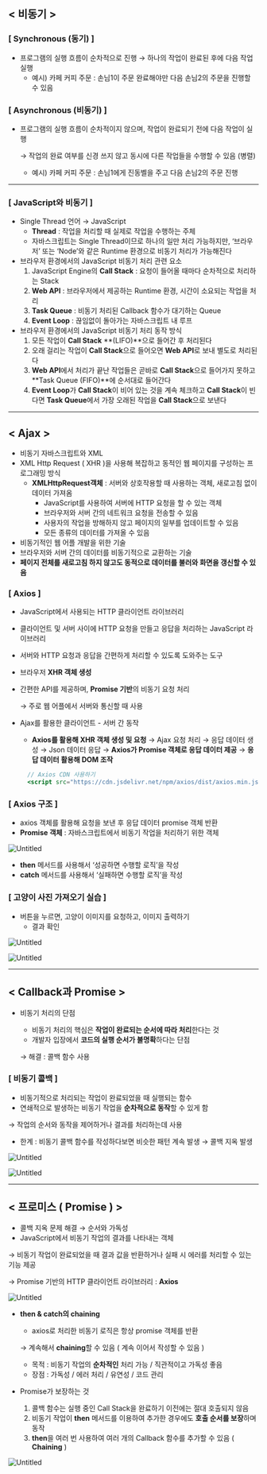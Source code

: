 ## < 비동기 >

### [ Synchronous (동기) ]

- 프로그램의 실행 흐름이 순차적으로 진행 → 하나의 작업이 완료된 후에 다음 작업 실행
    - 예시) 카페 커피 주문 : 손님1이 주문 완료해야만 다음 손님2의 주문을 진행할 수 있음

### [ Asynchronous (비동기) ]

- 프로그램의 실행 흐름이 순차적이지 않으며, 작업이 완료되기 전에 다음 작업이 실행
    
    → 작업의 완료 여부를  신경 쓰지 않고 동시에 다른 작업들을 수행할 수 있음 (병렬)
    
    - 예시) 카페 커피 주문 : 손님1에게 진동벨을 주고 다음 손님2의 주문 진행

---

### [ JavaScript와 비동기 ]

- Single Thread 언어 → JavaScript
    - **Thread** : 작업을 처리할 때 실제로 작업을 수행하는 주체
    - 자바스크립트는 Single Thread이므로 하나의 일만 처리 가능하지만, ‘브라우저’ 또는 ‘Node’와 같은 Runtime 환경으로 비동기 처리가 가능해진다
- 브라우저 환경에서의 JavaScript 비동기 처리 관련 요소
    1. JavaScript Engine의 **Call Stack** : 요청이 들어올 때마다 순차적으로 처리하는 Stack
    2. **Web API** : 브라우저에서 제공하는 Runtime 환경, 시간이 소요되는 작업을 처리
    3. **Task Queue** : 비동기 처리된 Callback 함수가 대기하는 Queue
    4. **Event Loop** : 끊임없이 돌아가는 자바스크립트 내 루프
- 브라우저 환경에서의 JavaScript 비동기 처리 동작 방식
    1. 모든 작업이 **Call Stack** **(LIFO)**으로 들어간 후 처리된다
    2. 오래 걸리는 작업이 **Call Stack**으로 들어오면 **Web API**로 보내 별도로 처리된다
    3. **Web API**에서 처리가 끝난 작업들은 곧바로 **Call Stack**으로 들어가지 못하고 **Task Queue (FIFO)**에 순서대로 들어간다
    4. **Event Loop**가 **Call Stack**이 비어 있는 것을 계속 체크하고 **Call Stack**이 빈다면 **Task Queue**에서 가장 오래된 작업을 **Call Stack**으로 보낸다

---

## < Ajax >

- 비동기 자바스크립트와 XML
- XML Http Request ( XHR )을 사용해 복잡하고 동적인 웹 페이지를 구성하는 프로그래밍 방식
    - **XMLHttpRequest객체** : 서버와 상호작용할 때 사용하는 객체, 새로고침 없이 데이터 가져옴
        - JavaScript를 사용하여 서버에 HTTP 요청을 할 수 있는 객체
        - 브라우저와 서버 간의 네트워크 요청을 전송할 수 있음
        - 사용자의 작업을 방해하지 않고 페이지의 일부를 업데이트할 수 있음
        - 모든 종류의 데이터를 가져올 수 있음
- 비동기적인 웹 어플 개발을 위한 기술
- 브라우저와 서버 간의 데이터를 비동기적으로 교환하는 기술
- **페이지 전체를  새로고침 하지 않고도 동적으로 데이터를 불러와 화면을 갱신할 수 있음**

### [ Axios ]

- JavaScript에서 사용되는 HTTP 클라이언트 라이브러리
- 클라이언트 및 서버 사이에 HTTP 요청을 만들고 응답을 처리하는 JavaScript 라이브러리
- 서버와 HTTP 요청과 응답을 간편하게 처리할 수 있도록 도와주는 도구
- 브라우저 **XHR 객체 생성**
- 간편한 API를 제공하며, **Promise 기반**의 비동기 요청 처리
    
    → 주로 웹 어플에서 서버와 통신할 때 사용
    
- Ajax를 활용한 클라이언트 - 서버 간 동작
    - **Axios를 활용해 XHR 객체 생성 및 요청** → Ajax 요청 처리 → 응답 데이터 생성 → Json 데이터 응답 → **Axios가 Promise 객체로 응답 데이터 제공** → **응답 데이터 활용해 DOM 조작**
    
    ```jsx
      // Axios CDN 사용하기
      <script src="https://cdn.jsdelivr.net/npm/axios/dist/axios.min.js"></script>
    ```
    

### [ Axios 구조 ]

- axios 객체를 활용해 요청을 보낸 후 응답 데이터 promise 객체 반환
- **Promise 객체** : 자바스크립트에서 비동기 작업을 처리하기 위한 객체

![Untitled](https://prod-files-secure.s3.us-west-2.amazonaws.com/d19f9ad3-44f2-4548-913d-7640fdb34526/675b3a70-3074-426b-ade2-c85097034c5a/Untitled.png)

- **then** 메서드를 사용해서 ‘성공하면 수행할 로직’을 작성
- **catch** 메서드를 사용해서 ‘실패하면 수행할 로직’을 작성

### [ 고양이 사진 가져오기 실습 ]

- 버튼을 누르면, 고양이 이미지를 요청하고, 이미지 출력하기
    - 결과 확인

![Untitled](https://prod-files-secure.s3.us-west-2.amazonaws.com/d19f9ad3-44f2-4548-913d-7640fdb34526/f5ca191a-fbde-48b6-8986-658291df9cbd/Untitled.png)

![Untitled](https://prod-files-secure.s3.us-west-2.amazonaws.com/d19f9ad3-44f2-4548-913d-7640fdb34526/77440997-7564-44fb-b31e-ebf2d010b9fb/Untitled.png)

---

## < Callback과 Promise >

- 비동기 처리의 단점
    - 비동기 처리의 핵심은 **작업이 완료되는 순서에 따라 처리**한다는 것
    - 개발자 입장에서 **코드의 실행 순서가 불명확**하다는 단점
    
    → 해결 : 콜백 함수 사용
    

### **[ 비동기 콜백 ]**

- 비동기적으로 처리되는 작업이 완료되었을 때 실행되는 함수
- 연쇄적으로 발생하는 비동기 작업을 **순차적으로 동작**할 수 있게 함

→ 작업의 순서와 동작을 제어하거나 결과를 처리하는데 사용

- 한계 : 비동기 콜백 함수를 작성하다보면 비슷한 패턴 계속 발생 → 콜백 지옥 발생

![Untitled](https://prod-files-secure.s3.us-west-2.amazonaws.com/d19f9ad3-44f2-4548-913d-7640fdb34526/6676b9de-3b0c-4854-b38a-b5dedc31e505/Untitled.png)

![Untitled](https://prod-files-secure.s3.us-west-2.amazonaws.com/d19f9ad3-44f2-4548-913d-7640fdb34526/dc4c5e08-a3c4-4b5f-b0c1-265e1f65567f/Untitled.png)

---

## < 프로미스 ( Promise ) >

- 콜백 지옥 문제 해결 → 순서와 가독성
- JavaScript에서 비동기 작업의 결과를 나타내는 객체

→ 비동기 작업이 완료되었을 때 결과 값을 반환하거나 실패 시 에러를 처리할 수 있는 기능 제공

→ Promise 기반의 HTTP 클라이언트 라이브러리 : **Axios**

![Untitled](https://prod-files-secure.s3.us-west-2.amazonaws.com/d19f9ad3-44f2-4548-913d-7640fdb34526/f1bc02de-7d90-4933-951e-8fd0bc100829/Untitled.png)

- **then & catch의 chaining**
    - axios로 처리한 비동기 로직은 항상 promise 객체를 반환
    
    → 계속해서 **chaining**할 수 있음 ( 계속 이어서 작성할 수 있음 )
    
    - 목적 : 비동기 작업의 **순차적인** 처리 가능 / 직관적이고 가독성 좋음
    - 장점 : 가독성 / 에러 처리 / 유연성 / 코드 관리
- Promise가 보장하는 것
    1. 콜백 함수는 실행 중인 Call Stack을 완료하기 이전에는 절대 호출되지 않음
    2. 비동기 작업이 **then** 메서드를 이용하여 추가한 경우에도 **호출 순서를 보장**하며 동작
    3. **then**을 여러 번 사용하여 여러 개의 Callback 함수를 추가할 수 있음 ( **Chaining** )

![Untitled](https://prod-files-secure.s3.us-west-2.amazonaws.com/d19f9ad3-44f2-4548-913d-7640fdb34526/7c6ced8e-3449-4175-b4bb-3ea636aa83c1/Untitled.png)